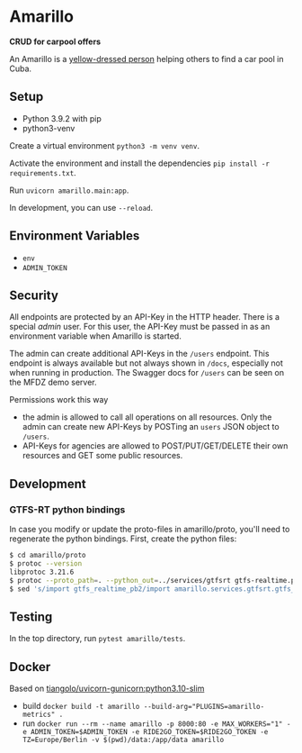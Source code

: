 # Amarillo

**CRUD for carpool offers**

An Amarillo is a [yellow-dressed person](https://www.dreamstime.com/sancti-spiritus-cuba-feb-road-spot-amarillos-yellow-ones-who-stop-cars-oblige-driver-to-give-lift-people-waiting-image130186034) helping others to find a car pool in Cuba. 

## Setup

- Python 3.9.2 with pip
- python3-venv

Create a virtual environment `python3 -m venv venv`.

Activate the environment and install the dependencies `pip install -r requirements.txt`.

Run `uvicorn amarillo.main:app`. 

In development, you can use `--reload`. 

## Environment Variables

- `env`
- `ADMIN_TOKEN`

## Security

All endpoints are protected by an API-Key in the HTTP header. 
There is a special *admin* user. 
For this user, the API-Key must be passed in as an environment variable when 
Amarillo is started.

The admin can create additional API-Keys in the `/users` endpoint. This
endpoint is always available but not always shown in `/docs`, especially not
when running in production. 
The Swagger docs for `/users` can be seen on the MFDZ demo server.

Permissions work this way
- the admin is allowed to call all operations on all resources. Only the admin
  can create new API-Keys by POSTing an `users` JSON object to `/users`.
- API-Keys for agencies are allowed to POST/PUT/GET/DELETE their own 
  resources and GET some public resources.  

## Development

### GTFS-RT python bindings

In case you modify or update the proto-files in amarillo/proto, you'll need to regenerate the python bindings. First, create the python files:

```sh
$ cd amarillo/proto
$ protoc --version
libprotoc 3.21.6
$ protoc --proto_path=. --python_out=../services/gtfsrt gtfs-realtime.proto realtime_extension.proto
$ sed 's/import gtfs_realtime_pb2/import amarillo.services.gtfsrt.gtfs_realtime_pb2/g' ../services/gtfsrt/realtime_extension_pb2.py | sponge ../services/gtfsrt/realtime_extension_pb2.py
```

## Testing

In the top directory, run `pytest amarillo/tests`.

## Docker

Based on [tiangolo/uvicorn-gunicorn:python3.10-slim](https://github.com/tiangolo/uvicorn-gunicorn-docker)

- build `docker build -t amarillo --build-arg="PLUGINS=amarillo-metrics" .`
- run `docker run --rm --name amarillo -p 8000:80 -e MAX_WORKERS="1" -e ADMIN_TOKEN=$ADMIN_TOKEN -e RIDE2GO_TOKEN=$RIDE2GO_TOKEN -e TZ=Europe/Berlin -v $(pwd)/data:/app/data amarillo`
